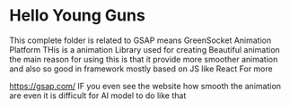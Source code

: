 # Hello Young Guns 
This complete folder is related to GSAP means GreenSocket Animation Platform THis is a animation Library used for creating Beautiful animation the main reason for using this is that it provide more smoother animation and also so good in framework mostly based on JS like React For more 

https://gsap.com/
IF you even see the website how smooth the animation are even it is difficult for AI model to do like that

